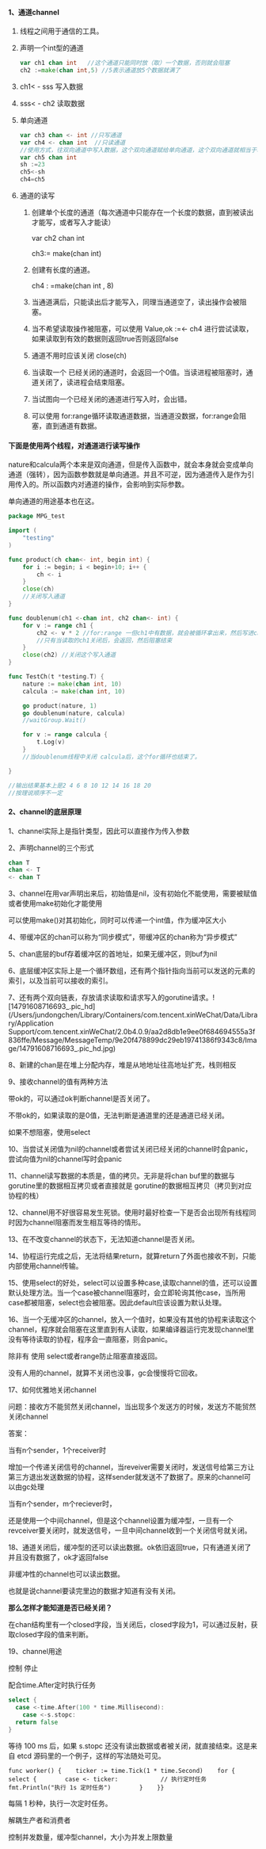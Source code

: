 #### 1、通道channel

1. 线程之间用于通信的工具。

2. 声明一个int型的通道

   ```go
   var ch1 chan int   //这个通道只能同时放（取）一个数据，否则就会阻塞
   ch2 :=make(chan int,5) //5表示通道放5个数据就满了
   ```

3. ch1< - sss 写入数据

4. sss< - ch2 读取数据

5. 单向通道

   ```go
   var ch3 chan <- int //只写通道
   var ch4 <- chan int  //只读通道
   //使用方式，往双向通道中写入数据，这个双向通道赋给单向通道，这个双向通道就相当于单向通道的引用，再将单向通道暴露给用户，这样用户只能进行读或者只能写。
   var ch5 chan int
   sh :=23
   ch5<-sh
   ch4=ch5
   
   ```

6. 通道的读写

   1. 创建单个长度的通道（每次通道中只能存在一个长度的数据，直到被读出才能写，或者写入才能读）

      var ch2 chan int

      ch3:= make(chan int)

   2. 创建有长度的通道。

      ch4 : =make(chan int , 8)

   3. 当通道满后，只能读出后才能写入，同理当通道空了，读出操作会被阻塞。

   4. 当不希望读取操作被阻塞，可以使用  Value,ok :=<- ch4  进行尝试读取，如果读取到有效的数据则返回true否则返回false

   5. 通道不用时应该关闭 close(ch)

   6. 当读取一个 已经关闭的通道时，会返回一个0值。当读进程被阻塞时，通道关闭了，读进程会结束阻塞。 

   7. 当试图向一个已经关闭的通道进行写入时，会出错。

   8. 可以使用 for:range循环读取通道数据，当通道没数据，for:range会阻塞，直到通道有数据。

   

   

#### 下面是使用两个线程，对通道进行读写操作

nature和calcula两个本来是双向通道，但是传入函数中，就会本身就会变成单向通道（强转），因为函数参数就是单向通道。并且不可逆，因为通道传入是作为引用传入的。所以函数内对通道的操作，会影响到实际参数。

单向通道的用途基本也在这。

```go
package MPG_test

import (
	"testing"
)

func product(ch chan<- int, begin int) {
	for i := begin; i < begin+10; i++ {
		ch <- i
	}
	close(ch)
	//关闭写入通道
}

func doublenum(ch1 <-chan int, ch2 chan<- int) {
	for v := range ch1 {
		ch2 <- v * 2 //for:range 一但ch1中有数据，就会被循环拿出来，然后写进ch2中，读不到会阻塞
		//只有当读取的ch1关闭后，会返回，然后阻塞结束
	}
	close(ch2) //关闭这个写入通道
}

func TestCh(t *testing.T) {
	nature := make(chan int, 10)
	calcula := make(chan int, 10)

	go product(nature, 1)
	go doublenum(nature, calcula)
	//waitGroup.Wait()

	for v := range calcula {
		t.Log(v)
	}
	//当doublenum线程中关闭 calcula后，这个for循环也结束了。

}

//输出结果基本上是2 4 6 8 10 12 14 16 18 20
//按理说顺序不一定
```



#### 2、channel的底层原理

1、channel实际上是指针类型，因此可以直接作为传入参数

2、声明channel的三个形式

```go
chan T
chan <- T
<- chan T
```

3、channel在用var声明出来后，初始值是nil，没有初始化不能使用，需要被赋值或者使用make初始化才能使用

可以使用make()对其初始化，同时可以传递一个int值，作为缓冲区大小

4、带缓冲区的chan可以称为“同步模式”，带缓冲区的chan称为“异步模式”

5、chan底层的buf存着缓冲区的首地址，如果无缓冲区，则buf为nil

6、底层缓冲区实际上是一个循环数组，还有两个指针指向当前可以发送的元素的索引，以及当前可以接收的索引。

7、还有两个双向链表，存放请求读取和请求写入的gorutine请求。![14791608716693_.pic_hd](/Users/jundongchen/Library/Containers/com.tencent.xinWeChat/Data/Library/Application Support/com.tencent.xinWeChat/2.0b4.0.9/aa2d8db1e9ee0f684694555a3f836ffe/Message/MessageTemp/9e20f478899dc29eb19741386f9343c8/Image/14791608716693_.pic_hd.jpg)

8、新建的chan是在堆上分配内存，堆是从地地址往高地址扩充，栈则相反

9、接收channel的值有两种方法

带ok的，可以通过ok判断channel是否关闭了。

不带ok的，如果读取的是0值，无法判断是通道里的还是通道已经关闭。

如果不想阻塞，使用select

10、当尝试关闭值为nil的channel或者尝试关闭已经关闭的channel时会panic，尝试向值为nil的channel写时会panic

11、channel读写数据的本质是，值的拷贝。无非是将chan buf里的数据与 gorutine里的数据相互拷贝或者直接就是 gorutine的数据相互拷贝（拷贝到对应协程的栈）

12、channel用不好很容易发生死锁。使用时最好检查一下是否会出现所有线程同时因为channel阻塞而发生相互等待的情形。

13、在不改变channel的状态下，无法知道channel是否关闭。

14、协程运行完成之后，无法将结果return，就算return了外面也接收不到，只能内部使用channel传输。

15、使用select的好处，select可以设置多种case,读取channel的值，还可以设置默认处理方法。当一个case被channel阻塞时，会立即轮询其他case，当所用case都被阻塞，select也会被阻塞。因此default应该设置为默认处理。

16、当一个无缓冲区的channel，放入一个值时，如果没有其他的协程来读取这个channel，程序就会阻塞在这里直到有人读取，如果编译器运行完发现channel里没有等待读取的协程，程序会一直阻塞，则会panic。

除非有 使用 select或者range防止阻塞直接返回。

没有人用的channel，就算不关闭也没事，gc会慢慢将它回收。



17、如何优雅地关闭channel

问题：接收方不能贸然关闭channel，当出现多个发送方的时候，发送方不能贸然关闭channel

答案：

当有n个sender，1个receiver时

增加一个传递关闭信号的channel，当reveiver需要关闭时，发送信号给第三方让第三方退出发送数据的协程，这样sender就发送不了数据了。原来的channel可以由gc处理

当有n个sender，m个reciever时，

还是使用一个中间channel，但是这个channel设置为缓冲型，一旦有一个revceiver要关闭时，就发送信号，一旦中间channel收到一个关闭信号就关闭。



18、通道关闭后，缓冲型的还可以读出数据。ok依旧返回true，只有通道关闭了并且没有数据了，ok才返回false

非缓冲性的channel也可以读出数据。

也就是说channel要读完里边的数据才知道有没有关闭。

**那么怎样才能知道是否已经关闭？**

在chan结构里有一个closed字段，当关闭后，closed字段为1，可以通过反射，获取closed字段的值来判断。



19、channel用途

控制 停止

配合time.After定时执行任务

```go
select {   
  case <-time.After(100 * time.Millisecond):    
	case <-s.stopc:       
  return false
}
```

等待 100 ms 后，如果 s.stopc 还没有读出数据或者被关闭，就直接结束。这是来自 etcd 源码里的一个例子，这样的写法随处可见。

```
func worker() {    ticker := time.Tick(1 * time.Second)    for {        select {        case <- ticker:            // 执行定时任务            fmt.Println("执行 1s 定时任务")        }    }}
```

每隔 1 秒种，执行一次定时任务。



解耦生产者和消费者

控制并发数量，缓冲型channel，大小为并发上限数量